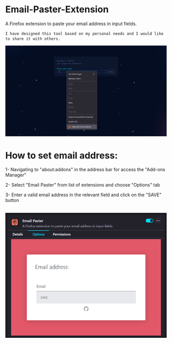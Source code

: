 # Email-Paster-Extension
A Firefox extension to paste your email address in input fields.

    I have designed this tool based on my personal needs and I would like to share it with others.

![1](https://raw.githubusercontent.com/Shahnazi2002/Email-Paster-Extension/main/Screenshots/Screenshot%202.png)<br>

# How to set email address:
1- Navigating to "about:addons" in the address bar for access the "Add-ons Manager"

2- Select "Email Paster" from list of extensions and choose "Options" tab

3- Enter a valid email address in the relevant field and click on the "SAVE" button

<br>![2](https://raw.githubusercontent.com/Shahnazi2002/Email-Paster-Extension/main/Screenshots/Screenshot%201.png)
